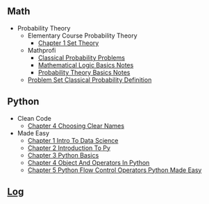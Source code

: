 
## Math
  * Probability Theory
    * Elementary Course Probability Theory
      * [Chapter 1 Set Theory](Math/probability_theory/elementary_course_probability_theory/chapter_1_set_theory.ipynb)
    * Mathprofi
      * [Classical Probability Problems](Math/probability_theory/mathprofi/classical_probability_problems.ipynb)
      * [Mathematical Logic Basics Notes](Math/probability_theory/mathprofi/mathematical_logic_basics_notes.ipynb)
      * [Probability Theory Basics Notes](Math/probability_theory/mathprofi/probability_theory_basics_notes.ipynb)
    * [Problem Set Classical Probability Definition](Math/probability_theory/problem_set_classical_probability_definition.ipynb)

## Python
  * Clean Code
    * [Chapter 4 Choosing Clear Names](Python/clean_code/chapter_4_choosing_clear_names.ipynb)
  * Made Easy
    * [Chapter 1 Intro To Data Science](Python/made_easy/chapter_1_intro_to_data_science.ipynb)
    * [Chapter 2 Introduction To Py](Python/made_easy/chapter_2_introduction_to_py.ipynb)
    * [Chapter 3 Python Basics](Python/made_easy/chapter_3_python_basics.ipynb)
    * [Chapter 4 Object And Operators In Python](Python/made_easy/chapter_4_object_and_operators_in_python.ipynb)
    * [Chapter 5 Python Flow Control Operators Python Made Easy](Python/made_easy/chapter_5_python_flow_control_operators_python_made_easy.ipynb)

## [Log](/log.ipynb)
